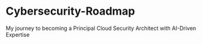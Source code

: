 # Cybersecurity-Roadmap
My journey to becoming a Principal Cloud Security Architect with AI-Driven Expertise
